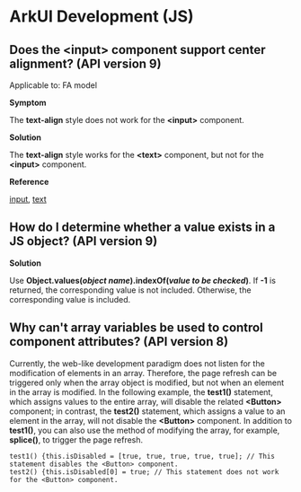 # ArkUI Development (JS)


## Does the \<input> component support center alignment? (API version 9)

Applicable to: FA model

**Symptom**

The **text-align** style does not work for the **\<input>** component.

**Solution**

The **text-align** style works for the **\<text>** component, but not for the **\<input>** component.

**Reference**

[input](../reference/arkui-js/js-components-basic-input.md), [text](../reference/arkui-js/js-components-basic-text.md)


## How do I determine whether a value exists in a JS object? (API version 9)

**Solution**

Use **Object.values\(*object name*\).indexOf\(*value to be checked*\)**. If **-1** is returned, the corresponding value is not included. Otherwise, the corresponding value is included.


## Why can't array variables be used to control component attributes? (API version 8)

Currently, the web-like development paradigm does not listen for the modification of elements in an array. Therefore, the page refresh can be triggered only when the array object is modified, but not when an element in the array is modified. In the following example, the **test1\(\)** statement, which assigns values to the entire array, will disable the related **\<Button>** component; in contrast, the **test2\(\)** statement, which assigns a value to an element in the array, will not disable the **\<Button>** component. In addition to **test1\(\)**, you can also use the method of modifying the array, for example, **splice\(\)**, to trigger the page refresh.

```
test1() {this.isDisabled = [true, true, true, true, true]; // This statement disables the <Button> component.
test2() {this.isDisabled[0] = true; // This statement does not work for the <Button> component.
```

